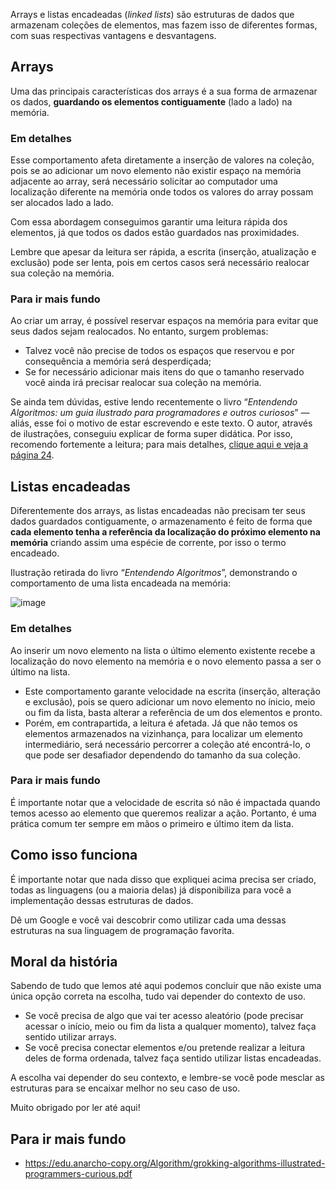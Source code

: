 Arrays e listas encadeadas (*linked lists*) são estruturas de dados que armazenam coleções de elementos, mas fazem isso de diferentes formas, com suas respectivas vantagens e desvantagens.  

## Arrays

Uma das principais características dos arrays é a sua forma de armazenar os dados, **guardando os elementos contiguamente** (lado a lado) na memória.

### Em detalhes

Esse comportamento afeta diretamente a inserção de valores na coleção, pois se ao adicionar um novo elemento não existir espaço na memória adjacente ao array, será necessário solicitar ao computador uma localização diferente na memória onde todos os valores do array possam ser alocados lado a lado.

Com essa abordagem conseguimos garantir uma leitura rápida dos elementos, já que todos os dados estão guardados nas proximidades.

Lembre que apesar da leitura ser rápida, a escrita (inserção, atualização e exclusão) pode ser lenta, pois em certos casos será necessário realocar sua coleção na memória. 

### Para ir mais fundo

Ao criar um array, é possível reservar espaços na memória para evitar que seus dados sejam realocados. No entanto, surgem problemas: 

- Talvez você não precise de todos os espaços que reservou e por consequência a memória será desperdiçada;
- Se for necessário adicionar mais itens do que o tamanho reservado você ainda irá precisar realocar sua coleção na memória.

Se ainda tem dúvidas, estive lendo recentemente o livro “*Entendendo Algoritmos: um guia ilustrado para programadores e outros curiosos*” — aliás, esse foi o motivo de estar escrevendo e este texto. O autor, através de ilustrações, conseguiu explicar de forma super didática. Por isso, recomendo fortemente a leitura; para mais detalhes, [clique aqui e veja a página 24](https://edu.anarcho-copy.org/Algorithm/grokking-algorithms-illustrated-programmers-curious.pdf).

## Listas encadeadas

Diferentemente dos arrays, as listas encadeadas não precisam ter seus dados guardados contiguamente, o armazenamento é feito de forma que **cada elemento tenha a referência da localização do próximo elemento na memória** criando assim uma espécie de corrente, por isso o termo encadeado.

Ilustração retirada do livro “*Entendendo Algoritmos*”, demonstrando o comportamento de uma lista encadeada na memória:

![image](/images/arrays-and-linked-lists/linked-lists-on-memory.png)

### Em detalhes

Ao inserir um novo elemento na lista o último elemento existente recebe a localização do novo elemento na memória e o novo elemento passa a ser o último na lista.

- Este comportamento garante velocidade na escrita (inserção, alteração e exclusão), pois se quero adicionar um novo elemento no ínicio, meio ou fim da lista, basta alterar a referência de um dos elementos e pronto.
- Porém, em contrapartida, a leitura é afetada. Já que não temos os elementos armazenados na vizinhança, para localizar um elemento intermediário, será necessário percorrer a coleção até encontrá-lo, o que pode ser desafiador dependendo do tamanho da sua coleção.

### Para ir mais fundo

É importante notar que a velocidade de escrita só não é impactada quando temos acesso ao elemento que queremos realizar a ação. Portanto, é uma prática comum ter sempre em mãos o primeiro e último item da lista.

## Como isso funciona

É importante notar que nada disso que expliquei acima precisa ser criado, todas as linguagens (ou a maioria delas) já disponibiliza para você a implementação dessas estruturas de dados.

Dê um Google e você vai descobrir como utilizar cada uma dessas estruturas na sua linguagem de programação favorita.

## Moral da história

Sabendo de tudo que lemos até aqui podemos concluir que não existe uma única opção correta na escolha, tudo vai depender do contexto de uso.

- Se você precisa de algo que vai ter acesso aleatório (pode precisar acessar o início, meio ou fim da lista a qualquer momento), talvez faça sentido utilizar arrays.
- Se você precisa conectar elementos e/ou pretende realizar a leitura deles de forma ordenada, talvez faça sentido utilizar listas encadeadas.

A escolha vai depender do seu contexto, e lembre-se você pode mesclar as estruturas para se encaixar melhor no seu caso de uso. 

Muito obrigado por ler até aqui!

## Para ir mais fundo

- <https://edu.anarcho-copy.org/Algorithm/grokking-algorithms-illustrated-programmers-curious.pdf>